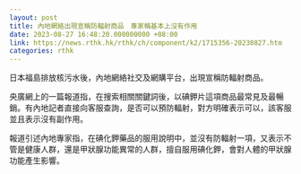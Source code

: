```yaml
---
layout: post
title: 內地網絡出現宣稱防輻射商品　專家稱基本上沒有作用
date: 2023-08-27 16:48:20.000000000 +08:00
link: https://news.rthk.hk/rthk/ch/component/k2/1715356-20230827.htm
categories: rthk
---
```


日本福島排放核污水後，內地網絡社交及網購平台，出現宣稱防輻射商品。

央廣網上的一篇報道指，在搜索相關關鍵詞後，以碘鉀片這項商品最常見及最暢銷。有內地記者直接向客服查詢，是否可以預防輻射，對方明確表示可以，該客服並且表示沒有副作用。

報道引述內地專家指，在碘化鉀藥品的服用說明中，並沒有防輻射一項，又表示不管是健康人群，還是甲狀腺功能異常的人群，擅自服用碘化鉀，會對人體的甲狀腺功能產生影響。
